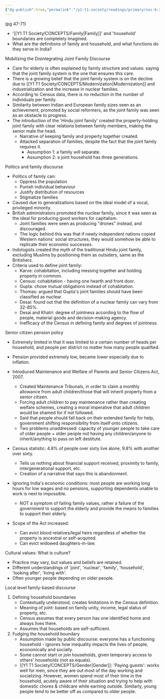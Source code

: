 ```yaml
---
{"dg-publish":true,"permalink":"/y1-t1-society/readings/primary/soc-6-21-vera-sanso-misconceiving-the-indian-family-the-politics-of-family-based-discourse/"}
---
```


(pg 47-71)
- '[[Y1 T1 Society/CONCEPTS/Family\|Family]]' and 'household' boundaries are completely imagined. 
- What are the definitions of family and household, and what functions do they serve in India?

Mobilizing the Disintegrating Joint Family Discourse
- Care for elderly is often explained by family structure and values: saying that the joint family system is the one that ensures this care.
- There is a growing belief that the joint family system is on the decline due to [[Y1 T1 Society/CONCEPTS/Modernization\|Modernization]] and industrialization and the increase in nuclear families. 
- According to Census data, there is no reduction in the number of individuals per family.
- Similarity between Indian and European family sizes seen as an achievement, promoted by social reformers, as the joint family was seen as an obstacle to progress.
- The introduction of the 'Hindu joint family' created the property-holding joint family with clear relations between family members, making the senior male the head.
	- Narrative of keeping family and property together created.
	- Attacked separation of families, despite the fact that the joint family requires it.
		- Assumption 1: a family *will* separate.
		- Assumption 2: a joint household has three generations.

Politics and family discourse
- Politics of family can:
	- Oppress the population
	- Punish individual behaviour
	- Justify distribution of resources
	- Stigmatize families
- Caused due to generalizations based on the ideal model of a vocal, privileged minority. 
- British administrators promoted the nuclear family, since it was seen as the ideal for producing good workers for capitalism.
	- Joint families were seen as producing "drones" instead, and discouraged.
	- The logic behind this was that if newly independent nations copied Western nations' social structures, they would somehow be able to replicate their economic successes.
- Indologists created the myth of the traditional Hindu joint family, excluding Muslims by positioning them as outsiders, same as the Britishers.
- Criteria used to define joint family:
	- Karve: cohabitation, including messing together and holding property in common.
	- Census: cohabitation - having one hearth and front door.
	- Gupta: chose mutual obligations instead of cohabitation. 
	- Thomas: argued that Gupta's joint families should have been classified as nuclear.
	- Desai: found out that the definition of a nuclear family can vary from 32-85%. 
	- Desai and Khatri: degree of jointness according to the flow of people, material goods and decision-making agency.
	- Inefficacy of the Census in defining family and degrees of jointness.

Senior citizen pension policy
- Extremely limited in that it was limited to a certain number of heads per household, and people per district no matter how many people qualified.
- Pension provided extremely low, became lower especially due to inflation. 
- Introduced Maintenance and Welfare of Parents and Senior Citizens Act, 2007.
	- Created Maintenance Tribunals, in order to claim a monthly allowance from adult children/those that will inherit property from a senior citizen. 
	- Forcing adult children to pay maintenance rather than creating welfare schemes, creating a moral imperative that adult children would be shamed for if not followed.
	- Said that people should fall back on their extended family for help, government shifting responsibility from itself onto citizens. 
	- Two problems unaddressed: capacity of younger people to take care of older people + older people not having any children/anyone to inherit/anything to pass on left destitute.
- Census statistic: 4.8% of people over sixty live alone, 9.8% with another over sixty.
	- Tells us nothing about financial support received, proximity to family, intergenerational support, etc. 
	- Creation of a narrative that says this is abandonment.

- Ignoring India's economic conditions: most people are working long hours for low wages and no pensions, supporting dependents unable to work is next to impossible.
	- NOT a symptom of failing family values, rather a failure of the government to support the elderly and provide the means to families to support their elderly.

- Scope of the Act increased:
	- Can evict blood relatives/legal heirs regardless of whether the property is ancestral or self-acquired.
	- Can evict widowed daughters-in-law.

Cultural values: What is culture?
- Practice may vary, but values and beliefs are retained.
- Different understandings of 'joint', 'nuclear', 'family', 'household', 'looking after', 'living with'.
- Often younger people depending on older people. 

Local level family-based discourse
1. Defining household boundaries
	- Contextually understood, creates limitations in the Census definition. 
	- Meaning of joint: based on family unity, income, legal status of property, etc.
	- Census assumes that every person has one identified home and always lives there.
	- Assumes that households are self-sufficient.
2. Fudging the household boundary
	- Assumption made by public discourse: everyone has a functioning household - ignores how inequality impacts the lives of people, economically and socially.
	- Some cannot start or join households, given temporary access to others' households (not as equals).
	- [[Y1 T1 Society/CONCEPTS/Gender\|Gender]]: 'Paying guests': works well for men, since they are out most of the day working and socializing. However, women spend most of their time in the household, acutely aware of their situation and trying to help with domestic chores & childcare while earning outside. Similarly, young people tend to be better off as compared to older people.


